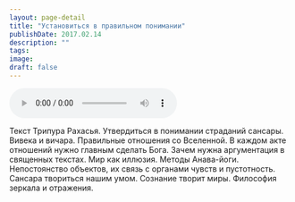 ```yaml
---
layout: page-detail
title: "Установиться в правильном понимании"
publishDate: 2017.02.14
description: ""
tags:
image:
draft: false
---
```


<audio title="2017.02.14 - Установиться в правильном понимании.mp3" src="/upload/iblock/c30/c30d121f8ce3e6bed8c6d12d01829995.mp3" controls=""></audio>

 Текст Трипура Рахасья. Утвердиться в понимании страданий сансары. Вивека и вичара. Правильные отношения со Вселенной. В каждом акте отношений нужно главным сделать Бога. Зачем нужна аргументация в священных текстах. Мир как иллюзия. Методы Анава-йоги. Непостоянство объектов, их связь с органами чувств и пустотность. Сансара твориться нашим умом. Сознание творит миры. Философия зеркала и отражения. 

  
